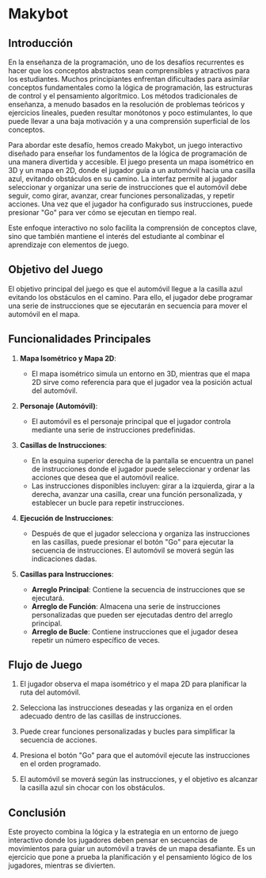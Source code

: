# Makybot
## Introducción

En la enseñanza de la programación, uno de los desafíos recurrentes es hacer que los conceptos abstractos sean comprensibles y atractivos para los estudiantes. Muchos principiantes enfrentan dificultades para asimilar conceptos fundamentales como la lógica de programación, las estructuras de control y el pensamiento algorítmico. Los métodos tradicionales de enseñanza, a menudo basados en la resolución de problemas teóricos y ejercicios lineales, pueden resultar monótonos y poco estimulantes, lo que puede llevar a una baja motivación y a una comprensión superficial de los conceptos.

Para abordar este desafío, hemos creado Makybot, un juego interactivo diseñado para enseñar los fundamentos de la lógica de programación de una manera divertida y accesible. El juego presenta un mapa isométrico en 3D y un mapa en 2D, donde el jugador guía a un automóvil hacia una casilla azul, evitando obstáculos en su camino. La interfaz permite al jugador seleccionar y organizar una serie de instrucciones que el automóvil debe seguir, como girar, avanzar, crear funciones personalizadas, y repetir acciones. Una vez que el jugador ha configurado sus instrucciones, puede presionar "Go" para ver cómo se ejecutan en tiempo real.

Este enfoque interactivo no solo facilita la comprensión de conceptos clave, sino que también mantiene el interés del estudiante al combinar el aprendizaje con elementos de juego.

## Objetivo del Juego
El objetivo principal del juego es que el automóvil llegue a la casilla azul evitando los obstáculos en el camino. Para ello, el jugador debe programar una serie de instrucciones que se ejecutarán en secuencia para mover el automóvil en el mapa.

## Funcionalidades Principales

1. **Mapa Isométrico y Mapa 2D**:
   - El mapa isométrico simula un entorno en 3D, mientras que el mapa 2D sirve como referencia para que el jugador vea la posición actual del automóvil.

2. **Personaje (Automóvil)**:
   - El automóvil es el personaje principal que el jugador controla mediante una serie de instrucciones predefinidas.

3. **Casillas de Instrucciones**:
   - En la esquina superior derecha de la pantalla se encuentra un panel de instrucciones donde el jugador puede seleccionar y ordenar las acciones que desea que el automóvil realice.
   - Las instrucciones disponibles incluyen: girar a la izquierda, girar a la derecha, avanzar una casilla, crear una función personalizada, y establecer un bucle para repetir instrucciones.

4. **Ejecución de Instrucciones**:
   - Después de que el jugador selecciona y organiza las instrucciones en las casillas, puede presionar el botón "Go" para ejecutar la secuencia de instrucciones. El automóvil se moverá según las indicaciones dadas.

5. **Casillas para Instrucciones**:
   - **Arreglo Principal**: Contiene la secuencia de instrucciones que se ejecutará.
   - **Arreglo de Función**: Almacena una serie de instrucciones personalizadas que pueden ser ejecutadas dentro del arreglo principal.
   - **Arreglo de Bucle**: Contiene instrucciones que el jugador desea repetir un número específico de veces.


## Flujo de Juego

1. El jugador observa el mapa isométrico y el mapa 2D para planificar la ruta del automóvil.

2. Selecciona las instrucciones deseadas y las organiza en el orden adecuado dentro de las casillas de instrucciones.

3. Puede crear funciones personalizadas y bucles para simplificar la secuencia de acciones.

4. Presiona el botón "Go" para que el automóvil ejecute las instrucciones en el orden programado.

5. El automóvil se moverá según las instrucciones, y el objetivo es alcanzar la casilla azul sin chocar con los obstáculos.

## Conclusión

Este proyecto combina la lógica y la estrategia en un entorno de juego interactivo donde los jugadores deben pensar en secuencias de movimientos para guiar un automóvil a través de un mapa desafiante. Es un ejercicio que pone a prueba la planificación y el pensamiento lógico de los jugadores, mientras se divierten.
